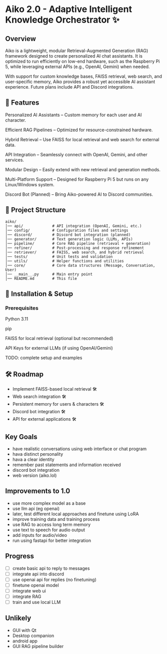 # Aiko 2.0 - Adaptive Intelligent Knowledge Orchestrator ✨

## Overview

Aiko is a lightweight, modular Retrieval-Augmented Generation (RAG) framework designed to create personalized AI chat assistants. It is optimized to run efficiently on low-end hardware, such as the Raspberry Pi 5, while leveraging external APIs (e.g., OpenAI, Gemini) when needed.

With support for custom knowledge bases, FAISS retrieval, web search, and user-specific memory, Aiko provides a robust yet accessible AI assistant experience. Future plans include API and Discord integrations.

## 🌟 Features

Personalized AI Assistants – Custom memory for each user and AI character.

Efficient RAG Pipelines – Optimized for resource-constrained hardware.

Hybrid Retrieval – Use FAISS for local retrieval and web search for external data.

API Integration – Seamlessly connect with OpenAI, Gemini, and other services.

Modular Design – Easily extend with new retrieval and generation methods.

Multi-Platform Support – Designed for Raspberry Pi 5 but runs on any Linux/Windows system.

Discord Bot (Planned) – Bring Aiko-powered AI to Discord communities.

## 📂 Project Structure
```
aiko/
│── api/             # API integration (OpenAI, Gemini, etc.)
│── config/          # Configuration files and settings
│── discord/         # Discord bot integration (planned)
│── generator/       # Text generation logic (LLMs, APIs)
│── pipeline/        # Core RAG pipeline (retrieval + generation)
│── refiner/         # Post-processing and response refinement
│── retriever/       # FAISS, web search, and hybrid retrieval
│── tests/           # Unit tests and validation
│── utils/           # Helper functions and utilities
│── core/            # Core data structures (Message, Conversation, User)
│── __main__.py      # Main entry point
│── README.md        # This file
```
## 🚀 Installation & Setup

### Prerequisites

Python 3.11

pip

FAISS for local retrieval (optional but recommended)

API Keys for external LLMs (if using OpenAI/Gemini)

TODO: complete setup and examples

## 🛠 Roadmap

- Implement FAISS-based local retrieval 🛠
- Web search integration 🛠
- Persistent memory for users & characters 🛠
- Discord bot integration 🛠
- API for external applications 🛠

## Key Goals
- have realistic conversations using web interface or chat program
- hava distinct personality
- hava a clear identity
- remember past statements and information received
- discord bot integration
- web version (aiko.lol)

## Improvements to 1.0
- use more complex model as a base
- use llm api (eg openai)
- later, test different local approaches and finetune using LoRA
- improve training data and training process
- use RAG to access long term memory
- use text to speech for audio output
- add inputs for audio/video
- run using fastapi for better integration 

## Progress
- [ ] create basic api to reply to messages
- [ ] integrate api into discord
- [ ] use openai api for replies (no finetuning)
- [ ] finetune openai model
- [ ] integrate web ui
- [ ] integrate RAG
- [ ] train and use local LLM

## Unlikely
- GUI with Qt
- Desktop companion
- android app
- GUI RAG pipeline builder
